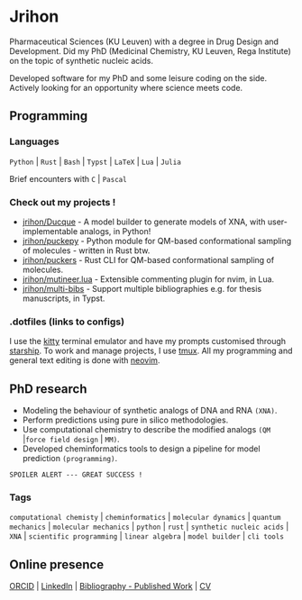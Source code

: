 # Jrihon

Pharmaceutical Sciences (KU Leuven) with a degree in Drug Design and Development. Did my PhD (Medicinal Chemistry, KU Leuven, Rega Institute) on the topic of synthetic nucleic acids. 

Developed software for my PhD and some leisure coding on the side. Actively looking for an opportunity where science meets code.



## Programming

### Languages
`Python` | `Rust` | `Bash` | `Typst` | `LaTeX` | `Lua` | `Julia` 

Brief encounters with `C` | `Pascal`
### Check out my projects ! 
- [jrihon/Ducque](https://github.com/jrihon/Ducque) - A model builder to generate models of XNA, with user-implementable analogs, in Python!
- [jrihon/puckepy](https://github.com/jrihon/puckepy) - Python module for QM-based conformational sampling of molecules - written in Rust btw.
- [jrihon/puckers](https://github.com/jrihon/puckers) - Rust CLI for QM-based conformational sampling of molecules.
- [jrihon/mutineer.lua](https://github.com/jrihon/mutineer.lua) - Extensible commenting plugin for nvim, in Lua.
- [jrihon/multi-bibs](https://github.com/jrihon/multi-bibs) -  Support multiple bibliographies e.g. for thesis manuscripts, in Typst.


### .dotfiles (links to configs)

I use the [kitty](https://github.com/jrihon/kitty) terminal emulator and have my prompts customised through [starship](https://github.com/jrihon/starship). 
To work and manage projects, I use [tmux](https://github.com/jrihon/tmux). All my programming and general text editing is done with [neovim](https://github.com/jrihon/nvim).

## PhD research
- Modeling the behaviour of synthetic analogs of DNA and RNA `(XNA)`.
- Perform predictions using pure in silico methodologies.
- Use computational chemistry to describe the modified analogs `(QM` |`force field design` | `MM)`.
- Developed cheminformatics tools to design a pipeline for model prediction `(programming)`.

`SPOILER ALERT --- GREAT SUCCESS !`

### Tags
`computational chemisty` | `cheminformatics` | `molecular dynamics` | `quantum mechanics` | `molecular mechanics` | `python` | `rust` | `synthetic nucleic acids` | `XNA` | `scientific programming` | `linear algebra` | `model builder` | `cli tools` 

## Online presence 
[ORCID](https://orcid.org/0000-0002-9207-1556) | [LinkedIn](www.linkedin.com/in/jérôme-rihon) | [Bibliography - Published Work](http://lirias.kuleuven.be/cv?Username=U0141262) | [CV](https://www.github.com/jrihon/cv)
